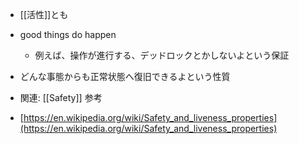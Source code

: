 - [[活性]]とも
- good things do happen
	- 例えば、操作が進行する、デッドロックとかしないよという保証
- どんな事態からも正常状態へ復旧できるよという性質

- 関連: [[Safety]]
参考
- [https://en.wikipedia.org/wiki/Safety_and_liveness_properties](https://en.wikipedia.org/wiki/Safety_and_liveness_properties)
